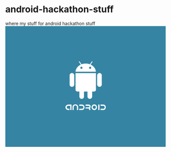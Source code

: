# android-hackathon-stuff
where my stuff for android  hackathon stuff
![alt-text](/Android-Logo-2.jpg)
